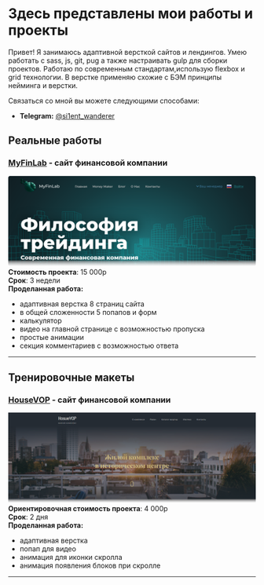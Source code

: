 # Здесь представлены мои работы и проекты  
Привет! Я занимаюсь адаптивной версткой сайтов и лендингов. Умею работать с sass, js, git, pug а также настраивать gulp  для сборки проектов. Работаю по современным стандартам,использую flexbox и grid технологии. В верстке применяю схожие с БЭМ принципы нейминга и верстки.  
  
  
Связаться со мной вы можете следующими способами:  
- __Telegram:__ [@si1ent_wanderer](https://t.me/si1ent_wanderer "Telegram чат")  

## Реальные работы  
### [MyFinLab](https://myfinlab.ru) - сайт финансовой компании  
   ![MyFinLabDesign][mfl_bg]  
   __Стоимость проекта__: 15 000р  
   __Срок__: 3 недели  
   __Проделанная работа:__
   - адаптивная верстка 8 страниц сайта
   - в общей сложенности 5 попапов и форм
   - калькулятор
   - видео на главной странице с возможностью пропуска
   - простые анимации
   - секция комментариев с возможностью ответа
  
---  
  

  
  
  
## Тренировочные макеты
### [HouseVOP](https://si1entwanderer.github.io/housevop/) - сайт финансовой компании  
   ![HouseVOP][housevop_bg]
   __Ориентировочная стоимость проекта__: 4 000р  
   __Срок__: 2 дня  
   __Проделанная работа:__  
   - адаптивная верстка
   - попап для видео
   - анимация для иконки скролла
   - анимация появления блоков при скролле
  
---  
   
   
[mfl_bg]: https://github.com/Si1entWanderer/portfolio/blob/main/mfl_bg1.png 'mfl'
[housevop_bg]: https://raw.githubusercontent.com/Si1entWanderer/housevop/main/houseVOP_ed.png 'housevop'
